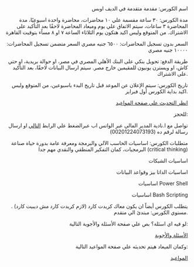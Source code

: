 <div style="text-align: right">
  
اسم الكورس: مقدمة متقدمة في الديف اوبس

مدة الكورس: ٣٠ ساعة مقسمة علي ١٠ محاضرات، محاضرة واحدة اسبوعيًا، مدة المحاضرة ٣ ساعات، سيتم الاتفاق علي يوم وميعاد المحاضرة لاحقًا بعد التأكيد على الاشتراك. من المتوقع وليس اكيد هتكون يوم الثلاثاء الساعة ٧ او ٨ مساًء بتوقيت القاهرة

السعر بدون تسجيل المحاضرات: ٦٥٠٠ جنيه مصري
السعر متضمن تسجيل المحاضرات: ١٠٠٠٠ جنيه مصري

طريقة الدفع: تحويل بنكي على البنك الأهلي المصري في مصر، او حوالة بريدية، او حتي كاش، او ويسترن يونيون للمقيمين خارج مصر. سيتم ارسال البيانات لاحقًا، بعد التأكيد على الاشتراك.

تاريخ الكورس: سيتم الإعلان عن الموعد قبل تاريخ البدء باسبوعين، من المتوقع  وليس اكيد بداية الكورس        أول فبراير. 
  
  [انظر التحديث علي صفحة المواعيد](https://github.com/MohamedRadwan-DevOps/devops-step-by-step/blob/main/none-community/course-schedule.md)


 للحجز:
 
  تواصل مع ا.نادية المدير المالي عبر الواتس اب عبرالضغط علي الرابط [التالي](https://wa.me/201224073193) او ارسال رسالة لرقم ده (00201224073193) 

متطلبات الكورس: اساسيات الحاسب الآلي والبرمجة ومعرفة عامة بدورة حياة صناعة البرمجيات، كمان التفكير المنطقي والنقدي مهم جدا (critical thinking) 

اساسيات الشبكات

اساسيات الداتا بيز وقواعد البيانات 

اساسيات Power Shell

اساسيات Bash Scripting

يتطلب الكورس أيضاً ان يكون معاك كريدت كارد (لازم كريدت كارد مش ديبيت كارد) .
مستوي الكورس: مبتدئ الي متقدم.
  
  
  لو فيه اي اسئلة؟ بص علي صفحة الأسئلة والأجوبة التالية:
  
[الأسئلة والأجوبة](https://github.com/MohamedRadwan-DevOps/devops-step-by-step/blob/main/none-community/devops-course-faq.md)
  
وكمان الميعاد هيتم تحديثه علي صفحة المواعيد التالية:
  
[المواعيد](https://github.com/MohamedRadwan-DevOps/devops-step-by-step/blob/main/none-community/course-schedule.md)
</div>
